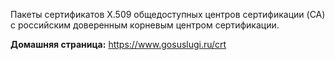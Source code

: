 Пакеты сертификатов X.509 общедоступных центров сертификации (CA)
с российским доверенным корневым центром сертификации.

**Домашняя страница:** <https://www.gosuslugi.ru/crt>
